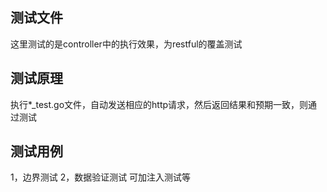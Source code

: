 ## 测试文件
这里测试的是controller中的执行效果，为restful的覆盖测试

## 测试原理
执行*_test.go文件，自动发送相应的http请求，然后返回结果和预期一致，则通过测试

## 测试用例
1，边界测试
2，数据验证测试
可加注入测试等
